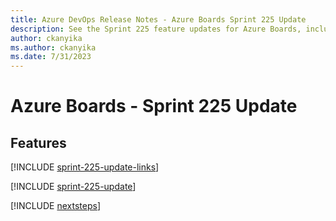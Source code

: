 ```yaml
---
title: Azure DevOps Release Notes - Azure Boards Sprint 225 Update
description: See the Sprint 225 feature updates for Azure Boards, including next steps.
author: ckanyika
ms.author: ckanyika
ms.date: 7/31/2023
---
```


# Azure Boards - Sprint 225 Update

## Features

[!INCLUDE [sprint-225-update-links](../includes/boards/sprint-225-update-links.md)]

[!INCLUDE [sprint-225-update](../includes/boards/sprint-225-update.md)]

[!INCLUDE [nextsteps](../includes/nextsteps.md)]